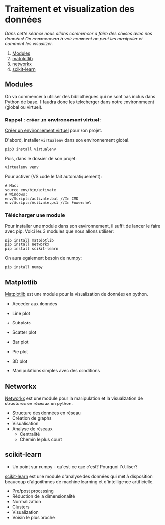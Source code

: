 # Traitement et visualization des données

_Dans cette séance nous allons commencer à faire des choses avec nos données! On commencera à voir comment on peut les manipuler et comment les visualizer._

1. [Modules](#modules)
2. [matplotlib](#matplotlib)
3. [networkx](#networkx)
4. [scikit-learn](#scikit-learn)

## Modules

On va commencer à utiliser des bibliothèques qui ne sont pas inclus dans Python de base. Il faudra donc les telecherger dans notre environnmeent (global ou virtuel).

### Rappel : créer un environement virtuel:

[Créer un environnement virtuel](https://www.freecodecamp.org/news/how-to-setup-virtual-environments-in-python/) pour son projet.

D'abord, installer `virtualenv` dans son environnement global.

```shell
pip3 install virtualenv
```

Puis, dans le dossier de son projet:

```shell
virtualenv venv
```

Pour activer (VS code le fait automatiquement):

```shell
# Mac:
source env/bin/activate
# Windows:
env/Scripts/activate.bat //In CMD
env/Scripts/Activate.ps1 //In Powershel
```

### Télécharger une module

Pour installer une module dans son environnement, il suffit de lancer le faire avec pip. Voici les 3 modules que nous allons utiliser:

```shell
pip install matplotlib
pip install networkx
pip install scikit-learn
```

On aura egalement besoin de numpy:
```shell
pip install numpy
```

## Matplotlib

[Matplotlib](https://matplotlib.org/) est une module pour la visualization de données en python.

- Acceder aux données

- Line plot
- Subplots
- Scatter plot
- Bar plot
- Pie plot
- 3D plot

- Manipulations simples avec des conditions

## Networkx

[Networkx](https://networkx.org/) est une module pour la manipulation et la visualization de structures en réseaux en python.

- Structure des données en réseau
- Création de graphs
- Visualisation
- Analyse de réseaux
    - Centralité
    - Chemin le plus court

## scikit-learn

- Un point sur numpy - qu'est-ce que c'est? Pourquoi l'utiliser?

[scikit-learn](https://scikit-learn.org/stable/) est une module d'analyse des données qui met à disposition beaucoup d'algorithmes de machine learning et d'intelligence artificielle.

- Pre/post processing
- Réduction de la dimensionalité
- Normalization
- Clusters
- Visualization
- Voisin le plus proche
